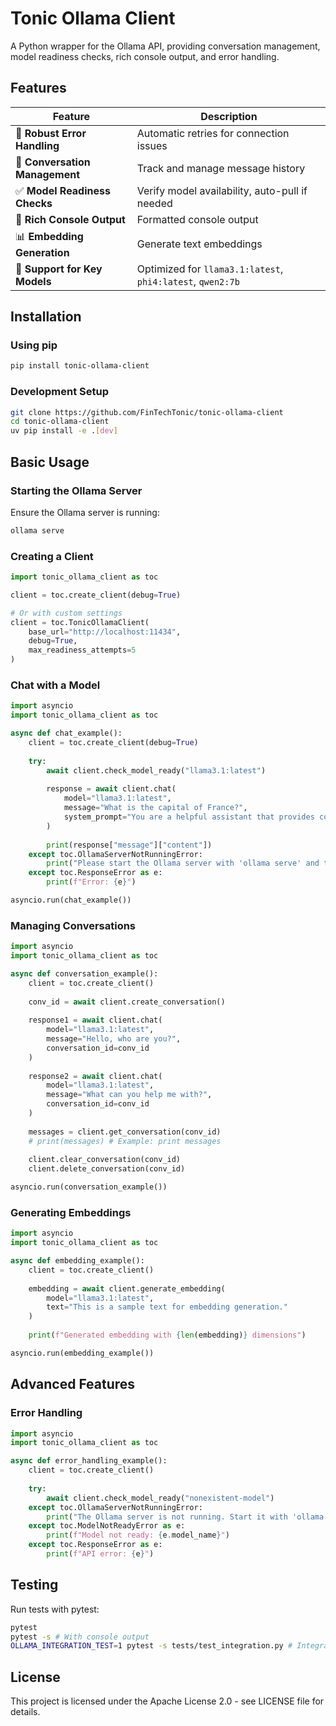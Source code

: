 # Tonic Ollama Client

A Python wrapper for the Ollama API, providing conversation management, model readiness checks, rich console output, and error handling.

## Features

| Feature | Description |
| ------- | ----------- |
| 🔄 **Robust Error Handling** | Automatic retries for connection issues |
| 💬 **Conversation Management** | Track and manage message history |
| ✅ **Model Readiness Checks** | Verify model availability, auto-pull if needed |
| 🎨 **Rich Console Output** | Formatted console output |
| 📊 **Embedding Generation** | Generate text embeddings |
| 🚀 **Support for Key Models** | Optimized for `llama3.1:latest`, `phi4:latest`, `qwen2:7b` |

## Installation

### Using pip

```bash
pip install tonic-ollama-client
```

### Development Setup

```bash
git clone https://github.com/FinTechTonic/tonic-ollama-client
cd tonic-ollama-client
uv pip install -e .[dev]
```

## Basic Usage

### Starting the Ollama Server

Ensure the Ollama server is running:

```bash
ollama serve
```

### Creating a Client

```python
import tonic_ollama_client as toc

client = toc.create_client(debug=True)

# Or with custom settings
client = toc.TonicOllamaClient(
    base_url="http://localhost:11434", 
    debug=True,
    max_readiness_attempts=5
)
```

### Chat with a Model

```python
import asyncio
import tonic_ollama_client as toc

async def chat_example():
    client = toc.create_client(debug=True)
    
    try:
        await client.check_model_ready("llama3.1:latest")
        
        response = await client.chat(
            model="llama3.1:latest",
            message="What is the capital of France?",
            system_prompt="You are a helpful assistant that provides concise answers."
        )
        
        print(response["message"]["content"])
    except toc.OllamaServerNotRunningError:
        print("Please start the Ollama server with 'ollama serve' and try again.")
    except toc.ResponseError as e:
        print(f"Error: {e}")

asyncio.run(chat_example())
```

### Managing Conversations

```python
import asyncio
import tonic_ollama_client as toc

async def conversation_example():
    client = toc.create_client()
    
    conv_id = await client.create_conversation()
    
    response1 = await client.chat(
        model="llama3.1:latest",
        message="Hello, who are you?",
        conversation_id=conv_id
    )
    
    response2 = await client.chat(
        model="llama3.1:latest",
        message="What can you help me with?",
        conversation_id=conv_id
    )
    
    messages = client.get_conversation(conv_id)
    # print(messages) # Example: print messages
    
    client.clear_conversation(conv_id)
    client.delete_conversation(conv_id)

asyncio.run(conversation_example())
```

### Generating Embeddings

```python
import asyncio
import tonic_ollama_client as toc

async def embedding_example():
    client = toc.create_client()
    
    embedding = await client.generate_embedding(
        model="llama3.1:latest",
        text="This is a sample text for embedding generation."
    )
    
    print(f"Generated embedding with {len(embedding)} dimensions")

asyncio.run(embedding_example())
```

## Advanced Features

### Error Handling

```python
import asyncio
import tonic_ollama_client as toc

async def error_handling_example():
    client = toc.create_client()
    
    try:
        await client.check_model_ready("nonexistent-model")
    except toc.OllamaServerNotRunningError:
        print("The Ollama server is not running. Start it with 'ollama serve'")
    except toc.ModelNotReadyError as e:
        print(f"Model not ready: {e.model_name}")
    except toc.ResponseError as e:
        print(f"API error: {e}")
```

## Testing

Run tests with pytest:

```bash
pytest
pytest -s # With console output
OLLAMA_INTEGRATION_TEST=1 pytest -s tests/test_integration.py # Integration tests
```

## License

This project is licensed under the Apache License 2.0 - see LICENSE file for details.
